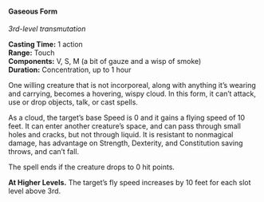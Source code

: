 #### Gaseous Form
<!-- TODO Check and tag this spell -->
<!-- markdownlint-disable-next-line no-emphasis-as-heading -->
_3rd-level transmutation_

**Casting Time:** 1 action \
**Range:** Touch \
**Components:** V, S, M (a bit of gauze and a wisp of smoke) \
**Duration:** Concentration, up to 1 hour

One willing creature that is not incorporeal, along with anything it’s wearing and carrying, becomes a hovering, wispy cloud.
In this form, it can’t attack, use or drop objects, talk, or cast spells.

As a cloud, the target’s base Speed is 0 and it gains a flying speed of 10 feet.
It can enter another creature’s space, and can pass through small holes and cracks, but not through liquid.
It is resistant to nonmagical damage, has advantage on Strength, Dexterity, and Constitution saving throws, and can’t fall.

The spell ends if the creature drops to 0 hit points.

**At Higher Levels.**
The target’s fly speed increases by 10 feet for each slot level above 3rd.
